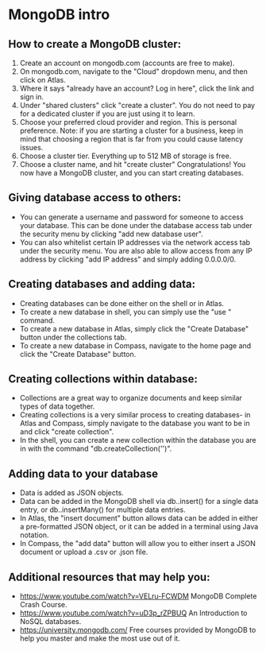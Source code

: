 # MongoDB intro
## How to create a MongoDB cluster:
1. Create an account on mongodb.com (accounts are free to make).
2. On mongodb.com, navigate to the "Cloud" dropdown menu, and then click on Atlas.
3. Where it says "already have an account? Log in here", click the link and sign in.
4. Under "shared clusters" click "create a cluster". You do not need to pay for a dedicated cluster if you are just using it to learn.
5. Choose your preferred cloud provider and region. This is personal preference.
   Note: if you are starting a cluster for a business, keep in mind that choosing a region that is far from you could cause latency issues.
6. Choose a cluster tier. Everything up to 512 MB of storage is free.
7. Choose a cluster name, and hit "create cluster"
Congratulations! You now have a MongoDB cluster, and you can start creating databases.

## Giving database access to others:
- You can generate a username and password for someone to access your database. This can be done under the database access tab under the security menu by clicking "add new database user".
- You can also whitelist certain IP addresses via the network access tab under the security menu. You are also able to allow access from any IP address by clicking "add IP address" and simply adding 0.0.0.0/0.

## Creating databases and adding data:
- Creating databases can be done either on the shell or in Atlas.
- To create a new database in shell, you can simply use the "use <database name>" command.
- To create a new database in Atlas, simply click the "Create Database" button under the collections tab.
- To create a new database in Compass, navigate to the home page and click the "Create Database" button.
  
## Creating collections within database:
- Collections are a great way to organize documents and keep similar types of data together.
- Creating collections is a very similar process to creating databases- in Atlas and Compass, simply navigate to the database you want to be in and click "create collection".
- In the shell, you can create a new collection within the database you are in with the command "db.createCollection('<collection title>')".
  
## Adding data to your database
- Data is added as JSON objects.
- Data can be added in the MongoDB shell via db.<collection name>.insert() for a single data entry, or db.<collection name>.insertMany() for multiple data entries.
- In Atlas, the "insert document" button allows data can be added in either a pre-formatted JSON object, or it can be added in a terminal using Java notation.
- In Compass, the "add data" button will allow you to either insert a JSON document or upload a .csv or .json file.


## Additional resources that may help you:
- https://www.youtube.com/watch?v=VELru-FCWDM MongoDB Complete Crash Course.
- https://www.youtube.com/watch?v=uD3p_rZPBUQ An Introduction to NoSQL databases.
- https://university.mongodb.com/ Free courses provided by MongoDB to help you master and make the most use out of it.
